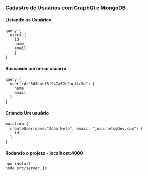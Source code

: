 ### Cadastro de Usuários com GraphQl e MongoDB

#### Listando os Usuários

```
query {
  users {
  	id
    name
    email
	}
}
```


#### Buscando um único usuário

```
query {
  user(id:"5d3bbbf5f947a52e2ac14c3c") {
    name
    email
  }
}
```

#### Criando Um usuário

```
mutation {
  createUser(name:"João Neto", email: "joao.neto@dev.com") {
    id
  }
}
```


#### Rodando o projeto - localhost:4000

```
npm install
node src/server.js
```